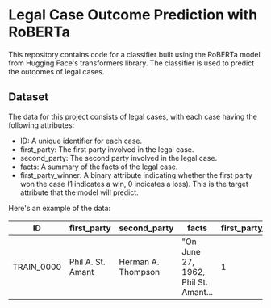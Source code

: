# Legal Case Outcome Prediction with RoBERTa

This repository contains code for a classifier built using the RoBERTa model from Hugging Face's transformers library. The classifier is used to predict the outcomes of legal cases.

## Dataset

The data for this project consists of legal cases, with each case having the following attributes:

- ID: A unique identifier for each case.
- first_party: The first party involved in the legal case.
- second_party: The second party involved in the legal case.
- facts: A summary of the facts of the legal case.
- first_party_winner: A binary attribute indicating whether the first party won the case (1 indicates a win, 0 indicates a loss). This is the target attribute that the model will predict.

Here's an example of the data:

| ID         | first_party       | second_party       | facts                                | first_party_winner |
| ---------- | ----------------- | ------------------ | ------------------------------------ | ------------------ |
| TRAIN_0000 | Phil A. St. Amant | Herman A. Thompson | "On June 27, 1962, Phil St. Amant... | 1                  |
